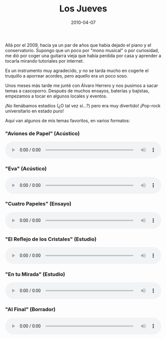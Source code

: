 ﻿---
layout: post
title: Los Jueves
date: 2010-04-07
description: Oh pero... ¡No parece tu voz!
img: assets/img/cover/losjueves.jpg
video: hb9xMIGiMbI
tags: [Cosas]
words: 1 minuto
status: published
---

Allá por el 2009, hacía ya un par de años que había dejado el piano y el conservatorio. Supongo que un poco por "mono musical" o por curiosidad, me dió por coger una guitarra vieja que había perdida por casa y aprender a tocarla mirando tutoriales por internet.

Es un instrumento muy agradecido, y no se tarda mucho en cogerle el truquillo a aporrear acordes, pero aquello era un poco soso.

Unos meses más tarde me junté con Álvaro Herrero y nos pusimos a sacar temas a cascoporro. Después de muchos ensayos, baterías y bajistas, empezamos a tocar en algunos locales y eventos.

¡No llenábamos estadios (¿O tal vez sí...?) pero era muy divertido!
¡Pop-rock universitario en estado puro! 

Aquí van algunos de mis temas favoritos, en varios formatos:

<h3>"Aviones de Papel" (Acústico)</h3>
<audio id="player3" controls style="width: 100%;">
    <source src="/assets/audio/AvionesDePapel-AC.mp3" type="audio/mp3" />
</audio>

<h3>"Eva" (Acústico)</h3>
<audio id="player2" controls style="width: 100%;">
    <source src="/assets/audio/Eva-AC.mp3" type="audio/mp3" />
</audio>

<h3>"Cuatro Papeles" (Ensayo)</h3>
<audio id="player1" controls style="width: 100%;">
    <source src="/assets/audio/CuatroPapeles.mp3" type="audio/mp3" />
</audio>

<h3>"El Reflejo de los Cristales" (Estudio)</h3>
<audio id="player4" controls style="width: 100%;">
    <source src="/assets/audio/ElReflejoDeLosCristales.mp3" type="audio/mp3" />
</audio>

<h3>"En tu Mirada" (Estudio)</h3>
<audio id="player5" controls style="width: 100%;">
    <source src="/assets/audio/EnTuMirada.mp3" type="audio/mp3" />
</audio>

<h3>"Al Final" (Borrador)</h3>
<audio id="player6" controls style="width: 100%;">
    <source src="/assets/audio/AlFinal-AC.mp3" type="audio/mp3" />
</audio>